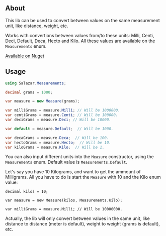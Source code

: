 ## About

This lib can be used to convert between values on the same measurement unit, like distance, weight, etc.

Works with convertions between values from/to these units: Milli, Centi, Deci, Default, Deca, Hecto and Kilo. All these values are available on the `Measurements` enum.

[Available on Nuget](https://www.nuget.org/packages/Salazar.Measurements)

## Usage
```c#
using Salazar.Measurements;

decimal grams = 1000;

var measure = new Measure(grams);

var milliGrams = measure.Milli; // Will be 1000000.
var centiGrams = measure.Centi; // Will be 100000.
var deciGrams = measure.Deci; // Will be 10000.

var default = measure.Default;  // Will be 1000.

var decaGrams = measure.Deca;  // Will be 100.
var hectoGrams = measure.Hecto;  // Will be 10.
var kiloGrams = measure.Kilo;  // Will be 1.
```
    
You can also input different units into the `Measure` constructor, using the `Measurements` enum. Default value is `Measurements.Default`.

Let's say you have 10 Kilograms, and want to get the ammount of Milligrams. All you have to do is start the `Measure` with 10 and the Kilo enum value:

    decimal kilos = 10;
    
    var measure = new Measure(kilos, Measurements.Kilo);
    
    var milliGrams = measure.Milli; // Will be 10000000.
    
Actually, the lib will only convert between values in the same unit, like distance to distance (meter is default), weight to weight (grams is default), etc.
